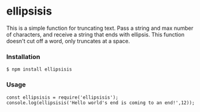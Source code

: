 # ellipsisis
This is a simple function for truncating text. Pass a string and max number of characters, and receive a string that ends with ellipsis. This function doesn't cut off a word, only truncates at a space.

### Installation
```
$ npm install ellipsisis
```

### Usage
```
const ellipsisis = require('ellipsisis');
console.log(ellipsisis('Hello world's end is coming to an end!',12));

